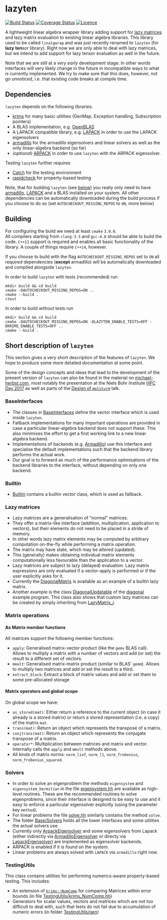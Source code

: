 # lazyten
[![Build Status](https://travis-ci.org/lazyten/lazyten.svg?branch=master)](https://travis-ci.org/lazyten/lazyten)
[![Coverage Status](https://coveralls.io/repos/github/lazyten/lazyten/badge.svg?branch=master)](https://coveralls.io/github/lazyten/lazyten)
[![Licence](https://img.shields.io/github/license/lazyten/lazyten.svg)](LICENCE)

A lightweight linear algebra wrapper library adding support for
[lazy matrices](#lazy-matrices)
and lazy matrix evaluation to existing linear algebra libraries.
This library used to be called `linalgwrap` and was just recently renamed to `lazyten`
(for **lazy** **ten**sor library).
Right now we are only able to deal with lazy matrices,
but we intend to add support for lazy tensor evaluation as well in the future.

Note that we are still at a *very early* development stage.
In other words interfaces will very likely change in the future
in incompatible ways to what is currently implemented.
We try to make sure that this does, however,
not go unnoticed, i.e. that existing code breaks at compile time.

## Dependencies
``lazyten`` depends on the following libraries:
- [krims](https://lazyten.org/krims) for many basic utilities
  (GenMap, Exception handling, Subscription pointers)
- A BLAS implementation, e.g. [OpenBLAS](https://github.com/xianyi/OpenBLAS/)
- A LAPACK compatible library, e.g.
  [LAPACK](http://netlib.org/lapack) in order to use the LAPACK eigensolvers
- [armadillo](http://arma.sourceforge.net/) for the armadillo eigensolvers
  and linear solvers as well as the only linear-algebra backend (so far)
- *(optional)* [ARPACK](http://www.caam.rice.edu/software/ARPACK/) in order to use
  ``lazyten`` with the ARPACK eigensolver.

Testing ``lazyten`` further requires
- [Catch](https://github.com/philsquared/Catch/) for the testing environment
- [rapidcheck](https://github.com/emil-e/rapidcheck) for property-based testing

Note, that for building ``lazyten`` (see [below](#building)) you really only need to have
[armadillo](http://arma.sourceforge.net/), [LAPACK](http://netlib.org/lapack) and a BLAS
installed on your system.
All other dependencies can be automatically downloaded during the build process
if you choose to do so (set ``AUTOCHECKOUT_MISSING_REPOS`` to ``ON``,
more below)

## Building
For configuring the build we need at least ``cmake`` ``3.0.0``.  
All compilers starting from ``clang-3.5`` and ``gcc-4.8`` should be able to build the code.
``C++11`` support is required and enables all basic functionality of the library.
A couple of things require ``C++14``, however.

If you choose to build with the flag ``AUTOCHECKOUT_MISSING_REPOS`` set to ``ON``
all required dependencies (**except** armadillo) will be automatically downloaded
and compiled alongside ``lazyten``.

In order to build ``lazyten`` with tests (recommended) run
```
mkdir build && cd build
cmake -DAUTOCHECKOUT_MISSING_REPOS=ON ..
cmake --build .
ctest
```

In order to build without tests run
```
mkdir build && cd build
cmake -DAUTOCHECKOUT_MISSING_REPOS=ON -DLAZYTEN_ENABLE_TESTS=OFF -DKRIMS_ENABLE_TESTS=OFF ..
cmake --build .
```

## Short description of ``lazyten``
This section gives a very short description of the features of
``lazyten``.
We hope to produce some more detailed documentation at some point.

Some of the design concepts and ideas that lead to the development
of the present version of ``lazyten`` can also be found in the material on
[michael-herbst.com](https://michael-herbst.com/tag/lazy-matrices.html),
most notably the presentation at the Niels Bohr Institute
[HPC Day 2017](https://michael-herbst.com/talks/2017.05.19_HPC_Day_NBI.pdf)
as well as parts of the [Design of ``molsturm``](http://docs.mfhs.eu/phd/invited_talks/2016.12.09_Design_Molsturm.pdf)
talk.

### BaseInterfaces
- The classes in [BaseInterfaces](src/lazyten/BaseInterfaces)
  define the vector interface which is used inside ``lazyten``.
- Fallback implementations for many important operations are provided
  in case a particular linear-algebra backend does not support these.
  This also minimises the effort to get a first working link to a new
  linear algebra backend.
- Implementations of backends (e.g. [Armadillo](src/lazyten/Armadillo))
  use this interface and specialise the default implementations
  such that the backend library performs the actual work.
- Our goal is to forward as much of the performance optimisations of the
  backend libraries to the interface, without depending on only
  one backend.

### Builtin
- [Builtin](src/lazyten/Builtin) contains a builtin vector class,
  which is used as fallback.

### Lazy matrices
- Lazy matrices are a generalisation of "normal" matrices.
- They offer a matrix-like interface
  (addition, multiplication, application to vectors),
  but their elements do not need to be placed in a
  stride of memory.
- In other words lazy matrix elements may be computed by
  arbitrary computation on-the-fly while performing a
  matrix operation.
- The matrix may have state, which may be altered (updated).
- This (generally) makes obtaining individual matrix elements
  computationally less favourable than the application to
  a vector.
- Lazy matrices are subject to lazy (delayed) evaluation.
  Lazy matrix expressions are only evaluated if a
  vector-apply is performed or if the
  user explicitly asks for it.
- Currently the [DiagonalMatrix](src/lazyten/DiagonalMatrix.hh)
  is available as an example of a builtin lazy matrix.
- Another example is the class [DiagonalUpdatable](examples/diagonal/DiagonalUpdatable.hh)
  of the [diagonal](examples/diagonal) example program.
  This class also shows that custom lazy matrices can be created
  by simply inheriting from [LazyMatrix_i](src/lazyten/LazyMatrix_i.hh).

### Matrix operations
#### As Matrix member functions
All matrices support the following member functions:
- ``apply``: Generalised matrix-vector product (like the ``gemv`` BLAS call).
  Allows to multiply a matrix with a number of vectors and add (or set) the result
  to a different set of vectors.
- ``mmult``: Generalised matrix-matrix product (similar to BLAS' ``gemm``).
  Allows to multiply two matrices and add or set the result to a third.
- ``extract_block``: Extract a block of matrix values and add or set them
  to some pre-allocated storage

#### Matrix operators and global scope
On global scope we have:
- ``as_stored(mat)``: Either return a reference to the current object (in case it already is a stored matrix)
  or return a stored representation (i.e. a copy) of the matrix ``mat``.
- ``trans(mat)``: Return an object which represents the transpose of a matrix.
- ``conjtrans(mat)``: Return an object which represents the conjugate transpose of a matrix.
- ``operator*``: Multiplication between matrices and matrix and vector.
  Internally calls the ``apply`` and ``mmult`` methods above.
- All kinds of matrix norms: ``norm_linf``, ``norm_l1``, ``norm_frobenius``, ``norm_frobenius_squared``.

### Solvers
- In order to solve an eigenproblem the methods ``eigensystem`` and ``eigensystem_hermitian``
  in the file [eigensystem.hh](src/lazyten/eigensystem.hh) are available as
  high-level routines. These are the recommended routines to solve eigenproblems,
  since their interface is designed to be easy to use and it easy to enforce
  a particular eigensolver explicitly (using the parameter key ``method``).
- For linear problems the file [solve.hh](src/lazyten/solve.hh) similarly
  contains the method  ``solve``.
- The folder [Base/Solvers](src/lazyten/Base/Solvers) holds all the lower
  interfaces and some utilities the actual solvers use.
- Currently only [ArpackEigensolver](src/lazyten/Arpack/ArpackEigensolver.hh)
  and some eigensolvers from Lapack (either indirectly via
  [ArmadilloEigensolver](src/lazyten/Armadillo/ArmadilloEigensolver.hh)
  or directy via [LapackEigensolver](src/lazyten/Lapack/LapackEigensolver.hh))
  are implemented as eigensolver backends.
- ARPACK is enabled if it is found on the system.
- Linear problems are always solved with ``LAPACK`` via  ``armadillo`` right now.

### TestingUtils
This class contains utilities for performing numerics-aware
property-based testing. This includes:
- An extension of [``krims::NumComp``](https://lazyten.org/krims/#performing-floating-point-comparisons)
  for comparing Matrices within error bounds (in file [TestingUtils/krims_NumComp.hh](src/lazyten/TestingUtils/krims_NumComp.hh))
- Generators for scalar values, vectors and matrices which are
  not too difficult to deal with,
  such that tests do not fail due to accumulation of numeric errors
  (in folder [TestingUtils/gen](src/lazyten/TestingUtils/gen))
